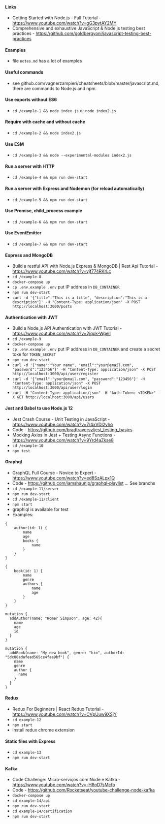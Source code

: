 #### Links
 - Getting Started with Node.js - Full Tutorial - https://www.youtube.com/watch?v=gG3pytAY2MY
 - Comprehensive and exhaustive JavaScript & Node.js testing best practices - https://github.com/goldbergyoni/javascript-testing-best-practices

#### Examples
 - file `notes.md` has a lot of examples

#### Useful commands
 - see github.com/vagnerzampieri/cheatsheets/blob/master/javascript.md, there are commands to Node.js and npm.

#### Use exports without ES6
 - `cd /example-1 && node index.js` or `node index2.js`

#### Require with cache and without cache
 - `cd /example-2 && node index2.js`

#### Use ESM
 - `cd /example-3 && node --experimental-modules index2.js`

#### Run a server with HTTP
 - `cd /example-4 && npm run dev-start`

#### Run a server with Express and Nodemon (for reload automatically)
 - `cd /example-5 && npm run dev-start`

#### Use Promise, child_process example
 - `cd /example-6 && npm run dev-start`

#### Use EventEmitter
 - `cd /example-7 && npm run dev-start`

#### Express and MongoDB
 - Build a restful API with Node.js Express & MongoDB | Rest Api Tutorial - https://www.youtube.com/watch?v=vjf774RKrLc
 - `cd /example-8`
 - `docker-compose up`
 - `cp .env.example .env` put IP address in `DB_CONTAINER`
 - `npm run dev-start`
 - `curl -d '{"title":"This is a title", "description":"This is a description"}' -H "Content-Type: application/json" -X POST http://localhost:3000/posts`

#### Authentication with JWT
 - Build a Node.js API Authentication with JWT Tutorial - https://www.youtube.com/watch?v=2jqok-WgelI
 - `cd /example-9`
 - `docker-compose up`
 - `cp .env.example .env` put IP address in `DB_CONTAINER` and create a secret toke for `TOKEN_SECRET`
 - `npm run dev-start`
 - `curl -d '{"name":"Your name", "email":"your@email.com", "password":"123456"}' -H "Content-Type: application/json" -X POST http://localhost:3000/api/user/register`
 - `curl -d '{"email":"your@email.com", "password":"123456"}' -H "Content-Type: application/json" -X POST http://localhost:3000/api/user/login`
 - `curl -H "Content-Type: application/json" -H "Auth-Token: <TOKEN>" -X GET http://localhost:3000/api/users`

#### Jest and Babel to use Node.js 12
 - Jest Crash Course - Unit Testing in JavaScript - https://www.youtube.com/watch?v=7r4xVDI2vho
 - Code - https://github.com/bradtraversy/jest_testing_basics
 - Mocking Axios in Jest + Testing Async Functions - https://www.youtube.com/watch?v=9Yrd4aZkse8
 - `cd /example-10`
 - `npm test`

#### Graphql
 - GraphQL Full Course - Novice to Expert - https://www.youtube.com/watch?v=ed8SzALpx1Q
 - Code - https://github.com/iamshaunjp/graphql-playlist ... See branchs
 - `cd /example-11/server`
 - `npm run dev-start`
 - `cd /example-11/client`
 - `npm start`
 - graphiql is available for test
 - Examples:
```
{
    author(id: 1) {
        name
        age
        books {
            name
        }
    }
}

{
    book(id: 1) {
        name
        genre
        authors {
            name
            age
        }
    }
}

mutation {
  addAuthor(name: "Homer Simpson", age: 42){
    name
    age
    id
  }
}

mutation {
  addBook(name: "My new book", genre: "bio", authorId: "5dc88adafead565ce4faa9bf") {
    name
    genre
    author {
      name
    }
  }
}
```

#### Redux
 - Redux For Beginners | React Redux Tutorial - https://www.youtube.com/watch?v=CVpUuw9XSjY
 - `cd example-12`
 - `npm start`
 - install redux chrome extension

#### Static files with Express
 - `cd example-13`
 - `npm run dev-start`

#### Kafka
 - Code Challenge: Micro-serviços com Node e Kafka - https://www.youtube.com/watch?v=-H8pD7sMcfo
 - Code - https://github.com/Rocketseat/youtube-challenge-node-kafka
 - `docker-compose up`
 - `cd example-14/api`
 - `npm run dev-start`
 - `cd example-14/certification`
 - `npm run dev-start`
